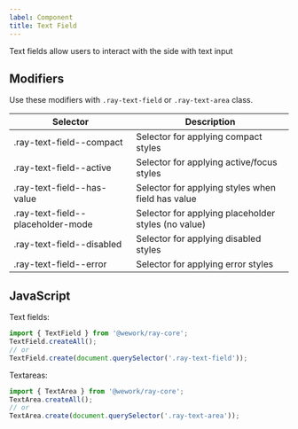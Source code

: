 ```yaml
---
label: Component
title: Text Field
---
```


<page-intro>Text fields allow users to interact with the side with text input</page-intro>

<component 
    name="Text field"
    component="text-field"
    variation="text-field" 
    >
</component>

<component 
    name="Text area"
    component="text-field"
    variation="text-area" 
    >
</component>

## Modifiers

Use these modifiers with `.ray-text-field` or `.ray-text-area` class.

| Selector                          | Description                                         |
| --------------------------------- | --------------------------------------------------- |
| .ray-text-field--compact          | Selector for applying compact styles                |
| .ray-text-field--active           | Selector for applying active/focus styles           |
| .ray-text-field--has-value        | Selector for applying styles when field has value   |
| .ray-text-field--placeholder-mode | Selector for applying placeholder styles (no value) |
| .ray-text-field--disabled         | Selector for applying disabled styles               |
| .ray-text-field--error            | Selector for applying error styles                  |

## JavaScript

Text fields:

```javascript
import { TextField } from '@wework/ray-core';
TextField.createAll();
// or
TextField.create(document.querySelector('.ray-text-field'));
```

Textareas:

```javascript
import { TextArea } from '@wework/ray-core';
TextArea.createAll();
// or
TextArea.create(document.querySelector('.ray-text-area'));
```

